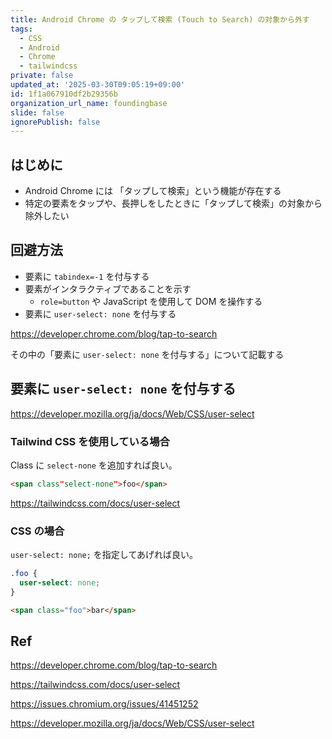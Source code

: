 ```yaml
---
title: Android Chrome の タップして検索 (Touch to Search) の対象から外す
tags:
  - CSS
  - Android
  - Chrome
  - tailwindcss
private: false
updated_at: '2025-03-30T09:05:19+09:00'
id: 1f1a067910df2b29356b
organization_url_name: foundingbase
slide: false
ignorePublish: false
---
```


## はじめに

- Android Chrome には 「タップして検索」という機能が存在する
- 特定の要素をタップや、長押しをしたときに「タップして検索」の対象から除外したい

## 回避方法

- 要素に `tabindex=-1` を付与する
- 要素がインタラクティブであることを示す
  - `role=button` や JavaScript を使用して DOM を操作する
- 要素に `user-select: none` を付与する

https://developer.chrome.com/blog/tap-to-search

その中の「要素に `user-select: none` を付与する」について記載する

## 要素に `user-select: none` を付与する

https://developer.mozilla.org/ja/docs/Web/CSS/user-select

### Tailwind CSS を使用している場合

Class に `select-none` を追加すれば良い。

```html
<span class"select-none">foo</span>
```

https://tailwindcss.com/docs/user-select

### CSS の場合

`user-select: none;` を指定してあげれば良い。

```css
.foo {
  user-select: none;
}
```

```html
<span class="foo">bar</span>
```

## Ref

https://developer.chrome.com/blog/tap-to-search

https://tailwindcss.com/docs/user-select

https://issues.chromium.org/issues/41451252

https://developer.mozilla.org/ja/docs/Web/CSS/user-select

